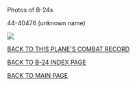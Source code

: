 
Photos of B-24s






 




44-40476 (unknown name)  

![](44-40476.jpg)  
  

[BACK TO THIS PLANE'S COMBAT RECORD](ValorToVictory/b24s/44-40476.md)  

[BACK TO B-24 INDEX PAGE](ValorToVictory/000b24s.md)  

[BACK TO MAIN PAGE](ValorToVictory/index.html)


